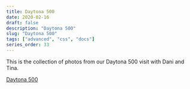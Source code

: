 ```yaml
---
title: Daytona 500
date: 2020-02-16
draft: false
description: "Daytona 500"
slug: "Daytona 500"
tags: ["advanced", "css", "docs"]
series_order: 33
---
```


This is the collection of photos from our Daytona 500 visit with Dani and Tina.

[Daytona 500](https://photos.app.goo.gl/uk3wv5mPEkXz8ppG7)
